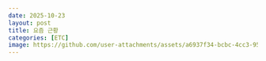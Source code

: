 ```yaml
---
date: 2025-10-23
layout: post
title: 요즘 근황
categories: [ETC]
image: https://github.com/user-attachments/assets/a6937f34-bcbc-4cc3-95c6-2538a1ac0e37
---
```





